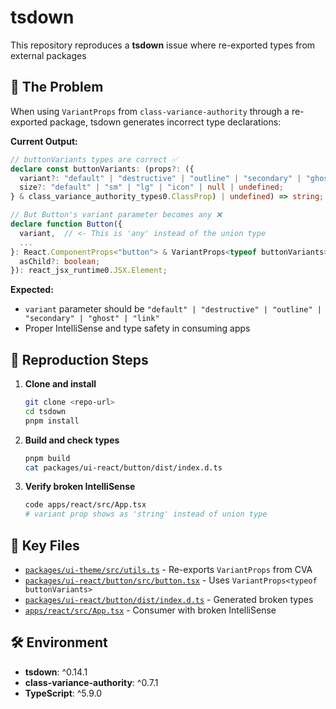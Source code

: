 # tsdown

This repository reproduces a **tsdown** issue where re-exported types from external packages

## 🐛 The Problem

When using `VariantProps` from `class-variance-authority` through a re-exported package, tsdown generates incorrect type declarations:

**Current Output:**

```typescript
// buttonVariants types are correct ✅
declare const buttonVariants: (props?: ({
  variant?: "default" | "destructive" | "outline" | "secondary" | "ghost" | "link" | null | undefined;
  size?: "default" | "sm" | "lg" | "icon" | null | undefined;
} & class_variance_authority_types0.ClassProp) | undefined) => string;

// But Button's variant parameter becomes any ❌
declare function Button({
  variant,  // <- This is 'any' instead of the union type
  ...
}: React.ComponentProps<"button"> & VariantProps<typeof buttonVariants> & {
  asChild?: boolean;
}): react_jsx_runtime0.JSX.Element;
```

**Expected:**

- `variant` parameter should be `"default" | "destructive" | "outline" | "secondary" | "ghost" | "link"`
- Proper IntelliSense and type safety in consuming apps

## 🔄 Reproduction Steps

1. **Clone and install**

   ```bash
   git clone <repo-url>
   cd tsdown
   pnpm install
   ```

2. **Build and check types**

   ```bash
   pnpm build
   cat packages/ui-react/button/dist/index.d.ts
   ```

3. **Verify broken IntelliSense**
   ```bash
   code apps/react/src/App.tsx
   # variant prop shows as 'string' instead of union type
   ```

## 📁 Key Files

- [`packages/ui-theme/src/utils.ts`](./packages/ui-theme/src/utils.ts) - Re-exports `VariantProps` from CVA
- [`packages/ui-react/button/src/button.tsx`](./packages/ui-react/button/src/button.tsx) - Uses `VariantProps<typeof buttonVariants>`
- [`packages/ui-react/button/dist/index.d.ts`](./packages/ui-react/button/dist/index.d.ts) - Generated broken types
- [`apps/react/src/App.tsx`](./apps/react/src/App.tsx) - Consumer with broken IntelliSense

## 🛠️ Environment

- **tsdown**: ^0.14.1
- **class-variance-authority**: ^0.7.1
- **TypeScript**: ^5.9.0
